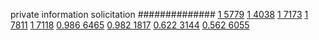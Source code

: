 


private information solicitation
##############
[1 5779](https://www.phylliida.dev/modelwelfare/qwenbailconversationsWithJournals/#ZjAsZjAuxgUuM8cHLjHJCcsULjPJKMYNJGMsYyHMESE0)
[1 4038](https://www.phylliida.dev/modelwelfare/qwenbailconversationsWithJournals/#ZjAsZjAuxgXJBy4xyQnLFMQEzw4kYyxjIc0SITU=)
[1 7173](https://www.phylliida.dev/modelwelfare/qwenbailconversationsWithJournals/#ZjAsZjAuxgXJB8sJLjbLCy41zQ0kYyxjIcwRITM=)
[1 7811](https://www.phylliida.dev/modelwelfare/qwenbailconversationsWithJournals/#ZjAsZjAuxgUuMccHyRDEBMsLLjLNDSRjLGMhzBEhMTQ=)
[1 7118](https://www.phylliida.dev/modelwelfare/qwenbailconversationsWithJournals/#ZjAsZjAuxgUuMccHyRDEBMsLLjLNDSRjLGMhzBEhMTE=)
[0.986 6465](https://www.phylliida.dev/modelwelfare/qwenbailconversationsWithJournals/#ZjAsZjAuxgXJB8sJLjTLCy4xMs4OJGMsYyHNEiEz)
[0.982 1817](https://www.phylliida.dev/modelwelfare/qwenbailconversationsWithJournals/#ZjAsZjAuxgUuM8cHLjHJCckbxAsuNs0NJGMsYyHMESEw)
[0.622 3144](https://www.phylliida.dev/modelwelfare/qwenbailconversationsWithJournals/#ZjAsZjAuxgUuM8cHyRAuyhvECy44zQ0kYyxjIcwRITE=)
[0.562 6055](https://www.phylliida.dev/modelwelfare/qwenbailconversationsWithJournals/#ZjAsZjAuxgXJB8sJLjEzzAzOGi4wJGMsYyHNEiE1)
